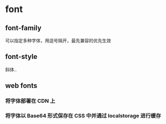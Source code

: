 # font

## font-family

可以指定多种字体，用逗号隔开，最先兼容的优先生效

## font-style

斜体..

## web fonts

### 将字体部署在 CDN 上

### 将字体以 Base64 形式保存在 CSS 中并通过 localstorage 进行缓存
